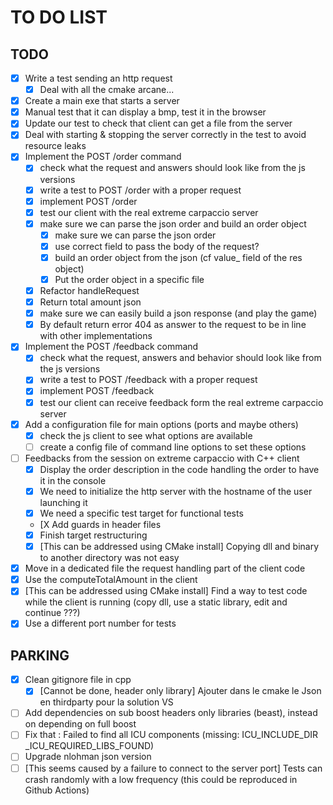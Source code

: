 # TO DO LIST

## TODO
- [X] Write a test sending an http request
  - [X] Deal with all the cmake arcane...
- [X] Create a main exe that starts a server 
- [X] Manual test that it can display a bmp, test it in the browser
- [X] Update our test to check that client can get a file from the server
- [X] Deal with starting & stopping the server correctly in the test to avoid resource leaks
- [X] Implement the POST /order command
  - [X] check what the request and answers should look like from the js versions
  - [X] write a test to POST /order with a proper request
  - [X] implement POST /order
  - [X] test our client with the real extreme carpaccio server
  - [X] make sure we can parse the json order and build an order object
    - [X] make sure we can parse the json order
    - [X] use correct field to pass the body of the request?
    - [X] build an order object from the json (cf value_ field of the res object)
    - [X] Put the order object in a specific file
  - [X] Refactor handleRequest
  - [X] Return total amount json
  - [X] make sure we can easily build a json response (and play the game)
  - [X] By default return error 404 as answer to the request to be in line with other implementations
- [X] Implement the POST /feedback command
  - [X] check what the request, answers and behavior should look like from the js versions
  - [X] write a test to POST /feedback with a proper request
  - [X] implement POST /feedback
  - [X] test our client can receive feedback form the real extreme carpaccio server
- [X] Add a configuration file for main options (ports and maybe others)
  - [X] check the js client to see what options are available
  - [ ] create a config file of command line options to set these options
- [ ] Feedbacks from the session on extreme carpaccio with C++ client
  - [x] Display the order description in the code handling the order to have it in the console
  - [X] We need to initialize the http server with the hostname of the user launching it
  - [X] We need a specific test target for functional tests
  - [X Add guards in header files
  - [X] Finish target restructuring
  - [X] [This can be addressed using CMake install] Copying dll and binary to another directory was not easy
- [X] Move in a dedicated file the request handling part of the client code
- [X] Use the computeTotalAmount in the client
- [X] [This can be addressed using CMake install] Find a way to test code while the client is running (copy dll, use a static library, edit and continue ???)
- [X] Use a different port number for tests
## PARKING
- [X] Clean gitignore file in cpp
  - [X] [Cannot be done, header only library] Ajouter dans le cmake le Json en thirdparty pour la solution VS
- [ ] Add dependencies on sub boost headers only libraries (beast), instead on depending on full boost
- [ ] Fix that : Failed to find all ICU components (missing: ICU_INCLUDE_DIR _ICU_REQUIRED_LIBS_FOUND)
- [ ] Upgrade nlohman json version
- [ ] [This seems caused by a failure to connect to the server port] Tests can crash randomly with a low frequency (this could be reproduced in Github Actions)
